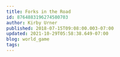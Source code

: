 ```yaml
---
title: Forks in the Road
id: 8764883196274580703
author: Kirby Urner
published: 2018-07-15T09:08:00.003-07:00
updated: 2021-10-29T05:58:38.649-07:00
blog: world_game
tags: 
---
```


